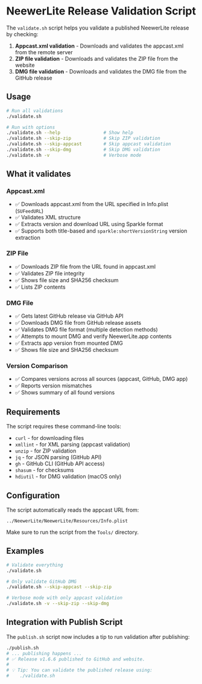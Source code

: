 # NeewerLite Release Validation Script

The `validate.sh` script helps you validate a published NeewerLite release by checking:

1. **Appcast.xml validation** - Downloads and validates the appcast.xml from the remote server
2. **ZIP file validation** - Downloads and validates the ZIP file from the website  
3. **DMG file validation** - Downloads and validates the DMG file from the GitHub release

## Usage

```bash
# Run all validations
./validate.sh

# Run with options
./validate.sh --help                # Show help
./validate.sh --skip-zip            # Skip ZIP validation
./validate.sh --skip-appcast        # Skip appcast validation  
./validate.sh --skip-dmg            # Skip DMG validation
./validate.sh -v                    # Verbose mode
```

## What it validates

### Appcast.xml
- ✅ Downloads appcast.xml from the URL specified in Info.plist (`SUFeedURL`)
- ✅ Validates XML structure
- ✅ Extracts version and download URL using Sparkle format
- ✅ Supports both title-based and `sparkle:shortVersionString` version extraction

### ZIP File
- ✅ Downloads ZIP file from the URL found in appcast.xml
- ✅ Validates ZIP file integrity
- ✅ Shows file size and SHA256 checksum
- ✅ Lists ZIP contents

### DMG File  
- ✅ Gets latest GitHub release via GitHub API
- ✅ Downloads DMG file from GitHub release assets
- ✅ Validates DMG file format (multiple detection methods)
- ✅ Attempts to mount DMG and verify NeewerLite.app contents
- ✅ Extracts app version from mounted DMG
- ✅ Shows file size and SHA256 checksum

### Version Comparison
- ✅ Compares versions across all sources (appcast, GitHub, DMG app)
- ✅ Reports version mismatches
- ✅ Shows summary of all found versions

## Requirements

The script requires these command-line tools:
- `curl` - for downloading files
- `xmllint` - for XML parsing (appcast validation)
- `unzip` - for ZIP validation
- `jq` - for JSON parsing (GitHub API)
- `gh` - GitHub CLI (GitHub API access)
- `shasum` - for checksums
- `hdiutil` - for DMG validation (macOS only)

## Configuration

The script automatically reads the appcast URL from:
```
../NeewerLite/NeewerLite/Resources/Info.plist
```

Make sure to run the script from the `Tools/` directory.

## Examples

```bash
# Validate everything
./validate.sh

# Only validate GitHub DMG
./validate.sh --skip-appcast --skip-zip

# Verbose mode with only appcast validation  
./validate.sh -v --skip-zip --skip-dmg
```

## Integration with Publish Script

The `publish.sh` script now includes a tip to run validation after publishing:

```bash
./publish.sh
# ... publishing happens ...
# ✅ Release v1.6.6 published to GitHub and website.
# 
# 💡 Tip: You can validate the published release using:
#    ./validate.sh
```
